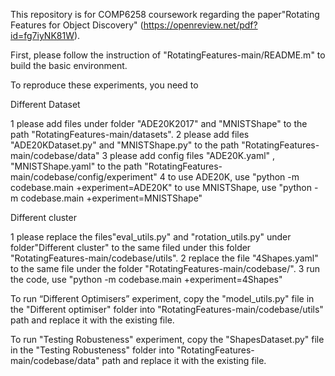 This repository is for COMP6258 coursework regarding the paper"Rotating Features for Object Discovery" (https://openreview.net/pdf?id=fg7iyNK81W).


First,  please follow the instruction of "RotatingFeatures-main/README.m" to build the basic environment.

To reproduce these experiments, you need to 

Different Dataset

 1 please add files under folder "ADE20K2017" and "MNISTShape" to the path "RotatingFeatures-main/datasets". 
 2 please add files "ADE20KDataset.py" and "MNISTShape.py" to the path "RotatingFeatures-main/codebase/data"
 3 please add config files "ADE20K.yaml" , "MNISTShape.yaml" to the path "RotatingFeatures-main/codebase/config/experiment"
 4 to use ADE20K, use "python -m codebase.main +experiment=ADE20K"
   to use MNISTShape, use "python -m codebase.main +experiment=MNISTShape"

Different cluster

 1 please replace the files"eval_utils.py" and "rotation_utils.py" under folder"Different cluster" to the same filed under this folder "RotatingFeatures-main/codebase/utils".
 2 replace the file "4Shapes.yaml" to the same file under the  folder "RotatingFeatures-main/codebase/".
 3 run the code,  use "python -m codebase.main +experiment=4Shapes"


To run “Different Optimisers” experiment, copy the "model_utils.py" file in the "Different optimiser" folder into "RotatingFeatures-main/codebase/utils" path and replace it with the existing file.

To run "Testing Robusteness" experiment, copy the "ShapesDataset.py" file in the "Testing Robusteness" folder into "RotatingFeatures-main/codebase/data" path and replace it with the existing file.
